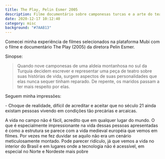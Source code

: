 ```yaml
---
title: The Play, Pelin Esmer 2005
description: Filme documentário sobre camponesas turcas e a arte do teatro
date: 2020-12-17 10:12:40
category: misc
background: "#7AAB13"
---
```

Comecei minha experiência de filmes selecionados na plataforma Mubi com o filme e documentário The Play (2005) da diretora Pelin Esmer. 

Sinopse:

> Quando nove camponesas de uma aldeia montanhosa no sul da Turquia decidem escrever e representar uma peça de teatro sobre suas histórias de vida, surgem aspectos de suas personalidades que elas nunca sequer tinham reparado. De repente, os maridos passam a ter mais respeito por elas.

Seguem minha impressões:

\- Choque de realidade, difícil de acreditar e aceitar que no século 21 ainda existam pessoas vivendo em condições tão precárias e arcaicas. 

A vida no campo não é fácil, acredito que em qualquer lugar do mundo. O que é especialmente impressionante na vida dessas pessoas apresentadas é como a estrutura se parece com a vida medieval européia que vemos em filmes. Por vezes me fez duvidar se aquilo não era um cenário meticulosamente montado. Pode parecer ridículo, já que vemos a vida no interior do Brasil e em lugares onde a tecnologia não é acessível, em especial no Norte e Nordeste mais pobre